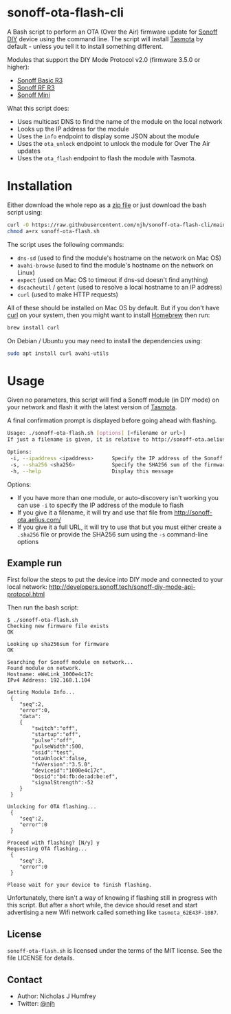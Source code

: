 sonoff-ota-flash-cli
====================

A Bash script to perform an OTA (Over the Air) firmware update for [Sonoff DIY] device using the command line. The script will install [Tasmota] by default - unless you tell it to install something different.

Modules that support the DIY Mode Protocol v2.0 (firmware 3.5.0 or higher):
* [Sonoff Basic R3](https://sonoff.tech/product/wifi-diy-smart-switches/basicr3)
* [Sonoff RF R3](https://sonoff.tech/product/wifi-smart-wall-swithes/rfr3)
* [Sonoff Mini](https://sonoff.tech/product/wifi-diy-smart-switches/sonoff-mini)

What this script does:

* Uses multicast DNS to find the name of the module on the local network
* Looks up the IP address for the module
* Uses the `info` endpoint to display some JSON about the module
* Uses the `ota_unlock` endpoint to unlock the module for Over The Air updates
* Uses the `ota_flash` endpoint to flash the module with Tasmota.


Installation
============

Either download the whole repo as a [zip file] or just download the bash script using:

```sh
curl -O https://raw.githubusercontent.com/njh/sonoff-ota-flash-cli/main/sonoff-ota-flash.sh
chmod a+rx sonoff-ota-flash.sh
```

The script uses the following commands:

* `dns-sd` (used to find the module's hostname on the network on Mac OS)
* `avahi-browse` (used to find the module's hostname on the network on Linux)
* `expect` (used on Mac OS to timeout if dns-sd doesn't find anything)
* `dscacheutil` / `getent` (used to resolve a local hostname to an IP address)
* `curl` (used to make HTTP requests)

All of these should be installed on Mac OS by default.
But if you don't have [curl] on your system, then you might want to install [Homebrew] then run:

```sh
brew install curl
```

On Debian / Ubuntu you may need to install the dependencies using:

```sh
sudo apt install curl avahi-utils
```


Usage
=====

Given no parameters, this script will find a Sonoff module (in DIY mode) on your network and flash it with the latest version of [Tasmota].

A final confirmation prompt is displayed before going ahead with flashing.

```sh
Usage: ./sonoff-ota-flash.sh [options] [<filename or url>]
If just a filename is given, it is relative to http://sonoff-ota.aelius.com/

Options:
 -i, --ipaddress <ipaddress>      Specify the IP address of the Sonoff module
 -s, --sha256 <sha256>            Specify the SHA256 sum of the firmware
 -h, --help                       Display this message
```

Options:

* If you have more than one module, or auto-discovery isn't working you can use `-i` to specify the IP address of the module to flash
* If you give it a filename, it will try and use that file from http://sonoff-ota.aelius.com/
* If you give it a full URL, it will try to use that but you must either create a `.sha256` file or provide the SHA256 sum using the `-s` command-line options


Example run
-----------

First follow the steps to put the device into DIY mode and connected to your local network:
http://developers.sonoff.tech/sonoff-diy-mode-api-protocol.html

Then run the bash script:

```
$ ./sonoff-ota-flash.sh 
Checking new firmware file exists
OK

Looking up sha256sum for firmware
OK

Searching for Sonoff module on network...
Found module on network.
Hostname: eWeLink_1000e4c17c
IPv4 Address: 192.168.1.104

Getting Module Info...
 {
    "seq":2,
    "error":0,
    "data":
    {
        "switch":"off",
        "startup":"off",
        "pulse":"off",
        "pulseWidth":500,
        "ssid":"test",
        "otaUnlock":false,
        "fwVersion":"3.5.0",
        "deviceid":"1000e4c17c",
        "bssid":"b4:fb:de:ad:be:ef",
        "signalStrength":-52
    }
 }

Unlocking for OTA flashing...
 {
    "seq":2,
    "error":0
 }

Proceed with flashing? [N/y] y
Requesting OTA flashing...
 {
    "seq":3,
    "error":0
 }

Please wait for your device to finish flashing.
```

Unfortunately, there isn't a way of knowing if flashing still in progress with this script.
But after a short while, the device should reset and start advertising a new Wifi network called something like `tasmota_62E43F-1087`.


License
-------

`sonoff-ota-flash.sh` is licensed under the terms of the MIT license.
See the file LICENSE for details.


Contact
-------

* Author:    Nicholas J Humfrey
* Twitter:   [@njh]



[Tasmota]:     http://www.tasmota.com/
[HomeBrew]:    https://brew.sh/
[curl]:        https://curl.se/
[zip file]:    https://github.com/njh/sonoff-ota-flash-cli/archive/main.zip
[Sonoff DIY]:  http://developers.sonoff.tech/sonoff-diy-mode-api-protocol.html
[@njh]:        http://twitter.com/njh
